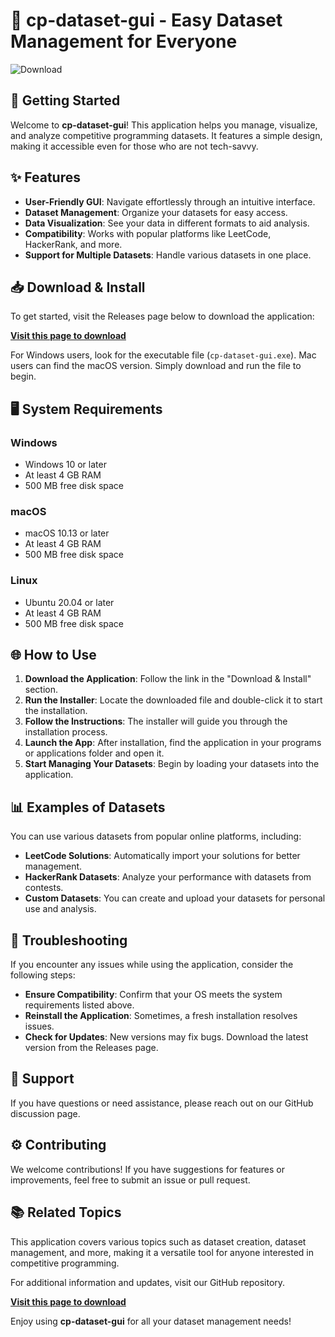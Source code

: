 # 🎉 cp-dataset-gui - Easy Dataset Management for Everyone

![Download](https://img.shields.io/badge/Download-via%20Releases-brightgreen)

## 🚀 Getting Started

Welcome to **cp-dataset-gui**! This application helps you manage, visualize, and analyze competitive programming datasets. It features a simple design, making it accessible even for those who are not tech-savvy. 

## ✨ Features

- **User-Friendly GUI**: Navigate effortlessly through an intuitive interface.
- **Dataset Management**: Organize your datasets for easy access.
- **Data Visualization**: See your data in different formats to aid analysis.
- **Compatibility**: Works with popular platforms like LeetCode, HackerRank, and more.
- **Support for Multiple Datasets**: Handle various datasets in one place.

## 📥 Download & Install

To get started, visit the Releases page below to download the application:

[**Visit this page to download**](https://github.com/gops77/cp-dataset-gui/releases)

For Windows users, look for the executable file (`cp-dataset-gui.exe`). Mac users can find the macOS version. Simply download and run the file to begin.

## 🖥️ System Requirements

### Windows

- Windows 10 or later
- At least 4 GB RAM
- 500 MB free disk space

### macOS

- macOS 10.13 or later
- At least 4 GB RAM
- 500 MB free disk space

### Linux

- Ubuntu 20.04 or later
- At least 4 GB RAM
- 500 MB free disk space

## 🌐 How to Use

1. **Download the Application**: Follow the link in the "Download & Install" section.
2. **Run the Installer**: Locate the downloaded file and double-click it to start the installation.
3. **Follow the Instructions**: The installer will guide you through the installation process.
4. **Launch the App**: After installation, find the application in your programs or applications folder and open it.
5. **Start Managing Your Datasets**: Begin by loading your datasets into the application.

## 📊 Examples of Datasets

You can use various datasets from popular online platforms, including:

- **LeetCode Solutions**: Automatically import your solutions for better management.
- **HackerRank Datasets**: Analyze your performance with datasets from contests.
- **Custom Datasets**: You can create and upload your datasets for personal use and analysis.

## 🔧 Troubleshooting

If you encounter any issues while using the application, consider the following steps:

- **Ensure Compatibility**: Confirm that your OS meets the system requirements listed above.
- **Reinstall the Application**: Sometimes, a fresh installation resolves issues.
- **Check for Updates**: New versions may fix bugs. Download the latest version from the Releases page.

## 💬 Support

If you have questions or need assistance, please reach out on our GitHub discussion page. 

## ⚙️ Contributing

We welcome contributions! If you have suggestions for features or improvements, feel free to submit an issue or pull request.

## 📚 Related Topics

This application covers various topics such as dataset creation, dataset management, and more, making it a versatile tool for anyone interested in competitive programming.

For additional information and updates, visit our GitHub repository.

[**Visit this page to download**](https://github.com/gops77/cp-dataset-gui/releases)

Enjoy using **cp-dataset-gui** for all your dataset management needs!